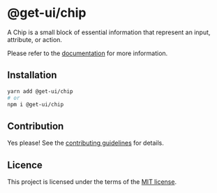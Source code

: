 # @get-ui/chip

A Chip is a small block of essential information that represent an input, attribute, or action.

Please refer to the [documentation](https://nextui.org/docs/components/chip) for more information.

## Installation

```sh
yarn add @get-ui/chip
# or
npm i @get-ui/chip
```

## Contribution

Yes please! See the
[contributing guidelines](https://github.com/get-ui/nextui/blob/master/CONTRIBUTING.md)
for details.

## Licence

This project is licensed under the terms of the
[MIT license](https://github.com/get-ui/nextui/blob/master/LICENSE).
